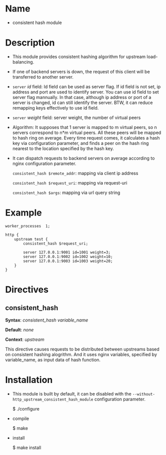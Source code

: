 Name
====

*  consistent hash module

Description
===========

* This module provides consistent hashing algorithm for upstream load-balancing.

* If one of backend servers is down, the request of this client will be transferred to another server.

* `server` *id* field: Id field can be used as server flag. If id field is not set, ip address and port are used to identify server. You can use id field to set server flag mannually. In that case, although ip address or port of a server is changed, id can still identify the server. BTW, it can reduce remapping keys effectively to use id field.

* `server` *weight* field: server weight, the number of virtual peers

* Algorithm: It supposes that 1 server is mapped to m virtual peers, so n servers correspond to n*m virtual peers. All these peers will be mapped to hash ring on average. Every time request comes, it calculates a hash key via configuration parameter, and finds a peer on the hash ring nearest to the location specified by the hash key.

* It can dispatch requests to backend servers on average according to nginx configuration parameter.

    `consistent_hash $remote_addr`: mapping via client ip address

    `consistent_hash $request_uri`: mapping via request-uri

    `consistent_hash $args`: mapping via url query string


Example
===========

    worker_processes  1;

    http {
        upstream test {
            consistent_hash $request_uri;

            server 127.0.0.1:9001 id=1001 weight=3;
            server 127.0.0.1:9002 id=1002 weight=10;
            server 127.0.0.1:9003 id=1003 weight=20;
        }
    }


Directives
==========

consistent_hash
------------------------

**Syntax**: *consistent_hash variable_name*

**Default**: *none*

**Context**: *upstream*

This directive causes requests to be distributed between upstreams based on consistent hashing alogrithm. And it uses nginx variables, specified by variable_name, as input data of hash function.


Installation
===========

* This module is built by default, it can be disabled with the `--without-http_upstream_consistent_hash_module` configuration parameter.

    $ ./configure

* compile

    $ make

* install

    $ make install
